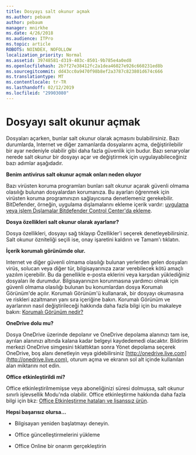 ```yaml
---
title: Dosyayı salt okunur açmak
ms.author: pebaum
author: pebaum
manager: mnirkhe
ms.date: 4/26/2018
ms.audience: ITPro
ms.topic: article
ROBOTS: NOINDEX, NOFOLLOW
localization_priority: Normal
ms.assetid: 39748581-d319-403c-8501-9b785e4a0ed8
ms.openlocfilehash: 2b7f27e38412fc2a1dea46027e926c660231ed8b
ms.sourcegitcommit: dd43cc0a9470f98b8ef2a3787c823801d674c666
ms.translationtype: MT
ms.contentlocale: tr-TR
ms.lasthandoff: 02/12/2019
ms.locfileid: "29903080"
---
```

# <a name="file-open-read-only"></a>Dosyayı salt okunur açmak

Dosyaları açarken, bunlar salt okunur olarak açmasını bulabilirsiniz. Bazı durumlarda, Internet ve diğer zamanlarda dosyalarını açma, değiştirilebilir bir ayar nedeniyle olabilir gibi daha fazla güvenlik için budur. Bazı senaryolar nerede salt okunur bir dosyayı açar ve değiştirmek için uygulayabileceğiniz bazı adımlar aşağıdadır.
  
 **Benim antivirus salt okunur açmak onları neden oluyor**
  
Bazı virüsten koruma programları bunları salt okunur açarak güvenli olmama olasılığı bulunan dosyalardan korumanıza. Bu ayarları öğrenmek için virüsten koruma programınızın sağlayıcısına denetlemeniz gerekebilir. BitDefender, örneğin, uygulama dışlamalarını ekleme içerik vardır: [uygulama veya işlem Dışlamalar Bitdefender Control Center'da ekleme](https://www.bitdefender.com/support/how-to-add-application-or-process-exclusions-in-bitdefender-control-center-1119.mdl).
  
 **Dosya özellikleri salt okunur olarak ayarlanır?**
  
Dosya özellikleri, dosyayı sağ tıklayıp Özellikler'i seçerek denetleyebilirsiniz. Salt okunur özniteliği seçili ise, onay işaretini kaldırın ve Tamam'ı tıklatın.
  
 **İçerik korumalı görünümde olur.**
  
Internet ve diğer güvenli olmama olasılığı bulunan yerlerden gelen dosyaları virüs, solucan veya diğer tür, bilgisayarınıza zarar verebilecek kötü amaçlı yazılım içerebilir. Bu da genellikle e-posta eklerini veya karşıdan yüklediğiniz dosyaları ile durumdur. Bilgisayarınızın korunmasına yardımcı olmak için güvenli olmama olasılığı bulunan bu konumlardan dosya Korumalı Görünüm'de açılır. Korumalı Görünüm'ü kullanarak, bir dosyayı okumasına ve riskleri azaltmanın yanı sıra içeriğine bakın. Korumalı Görünüm ve ayarlarının nasıl değiştirileceği hakkında daha fazla bilgi için bu makaleye bakın: [Korumalı Görünüm nedir?](https://support.office.com/article/d6f09ac7-e6b9-4495-8e43-2bbcdbcb6653)
  
 **OneDrive dolu mu?**
  
Dosya OneDrive üzerinde depolanır ve OneDrive depolama alanınızı tam ise, ayrılan alanınızı altında kalana kadar belgeyi kaydedemedi olacaktır. Bildirim merkezi OneDrive simgesini tıklattıktan sonra Yönet depolama seçerek OneDrive, boş alanı denetleyin veya gidebilirsiniz [http://onedrive.live.com](http://onedrive.live.com), oturum açma ve ekranın sol alt içinde kullanılan alan miktarını not edin.
  
 **Office etkinleştirildi mi?**
  
Office etkinleştirilmemişse veya aboneliğinizi süresi dolmuşsa, salt okunur sınırlı işlevsellik Modu'nda olabilir. Office etkinleştirme hakkında daha fazla bilgi için bkz: [Office Etkinleştirme hataları ve lisanssız ürün](https://support.office.com/article/0d23d3c0-c19c-4b2f-9845-5344fedc4380).
  
 **Hepsi başarısız olursa...**
  
- Bilgisayarı yeniden başlatmayı deneyin.
    
- Office güncelleştirmelerini yükleme
    
- Office Online bir onarım gerçekleştirin
    

